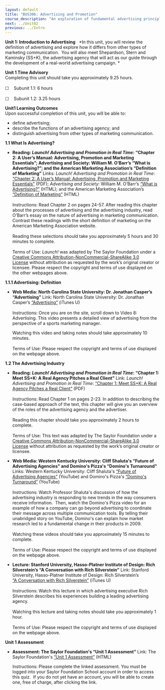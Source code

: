 ```yaml
---
layout: default
title: "BUS306: Advertising and Promotion"
course_description: "An exploration of fundamental advertising principles and the role advertising plays in the promotional mix, with particular emphasis on identifying the unique characteristics of advertising and examining familiar marketing concepts using an advertising framework."
next: ../Unit02
previous: ../Intro
---
```

**Unit 1: Introduction to Advertising** <span id="1"></span> 
*In this unit, you will review the definition of advertising and explore
how it differs from other types of marketing communication.  You will
also meet Shepardson, Stern and Kaminsky (SS+K), the advertising agency
that will act as our guide through the development of a real-world
advertising campaign. *

**Unit 1 Time Advisory**  
Completing this unit should take you approximately 9.25 hours.  
    
 ☐    Subunit 1.1: 6 hours  
    
 ☐    Subunit 1.2: 3.25 hours

**Unit1 Learning Outcomes**  
Upon successful completion of this unit, you will be able to:  
-   define advertising;
-   describe the functions of an advertising agency; and
-   distinguish advertising from other types of marketing communication.

**1.1 What Is Advertising?** <span id="1.1"></span> 
-   **Reading: *Launch! Advertising and Promotion in Real Time*:
    “Chapter 2: A User’s Manual: Advertising, Promotion and Marketing
    Essentials”; Advertising and Society: William M. O’Barr’s “What is
    Advertising?”; and the American Marketing Association’s “Definition
    of Marketing”**
    Links: *Launch! Advertising and Promotion in Real Time*: [“Chapter
    2: A User’s Manual: Advertising, Promotion and Marketing
    Essentials](https://resources.saylor.org/wwwresources/archived/site/textbooks/Launch!%20Advertising%20and%20Promotion%20in%20Real%20Time.pdf)[”](https://resources.saylor.org/wwwresources/archived/site/textbooks/Launch!%20Advertising%20and%20Promotion%20in%20Real%20Time.pdf)
    (PDF); *Advertising and Society*: William M. O’Barr’s [“What is
    Advertising?”](http://muse.jhu.edu/journals/asr/v006/6.3unit01.html)
    (HTML); and the American Marketing Association’s [“Definition of
    Marketing”](http://www.marketingpower.com/AboutAMA/Pages/DefinitionofMarketing.aspx) (HTML)  
        
     Instructions: Read Chapter 2 on pages 24-57. After reading this
    chapter about the processes of advertising and the advertising
    industry, read O’Barr’s essay on the nature of advertising in
    marketing communication. Contrast these readings with the short
    definition of marketing on the American Marketing Association
    website.  
        
     Reading these selections should take you approximately 5 hours and
    30 minutes to complete.  
        
     Terms of Use: *Launch!* was adapted by The Saylor Foundation under
    a [Creative Commons Attribution-NonCommercial-ShareAlike 3.0
    License](http://creativecommons.org/licenses/by-nc-sa/3.0/) without
    attribution as requested by the work’s original creator or licensee.
    Please respect the copyright and terms of use displayed on the other
    webpages above.

**1.1.1 Advertising: Definition** <span id="1.1.1"></span> 
-   **Web Media: North Carolina State University: Dr. Jonathan Casper’s
    “Advertising”**
    Link: North Carolina State University: Dr. Jonathan Casper’s
    [“Advertising”](http://itunes.apple.com/us/itunes-u/prt-507-advertising/id484657942?i=108187886) (iTunes
    U)  
        
     Instructions: Once you are on the site, scroll down to Video 8:
    Advertising. This video presents a detailed view of advertising from
    the perspective of a sports marketing manager.  
      
     Watching this video and taking notes should take approximately 10
    minutes.  
        
     Terms of Use: Please respect the copyright and terms of use
    displayed on the webpage above.

**1.2 The Advertising Industry** <span id="1.2"></span> 
-   **Reading: *Launch! Advertising and Promotion in Real Time*:
    “Chapter 1: Meet SS+K: A Real Agency Pitches a Real Client”**
    Link: *Launch! Advertising and Promotion in Real Time*: [“Chapter 1:
    Meet SS+K: A Real Agency Pitches a Real
    Client”](https://resources.saylor.org/wwwresources/archived/site/textbooks/Launch!%20Advertising%20and%20Promotion%20in%20Real%20Time.pdf)
    (PDF)  
        
     Instructions: Read Chapter 1 on pages 2-23. In addition to
    describing the case-based approach of the text, this chapter will
    give you an overview of the roles of the advertising agency and the
    advertiser.   
        
     Reading this chapter should take you approximately 2 hours to
    complete.  
        
     Terms of Use: This text was adapted by The Saylor Foundation under
    a [Creative Commons Attribution-NonCommercial-ShareAlike 3.0
    License](http://creativecommons.org/licenses/by-nc-sa/3.0/) without
    attribution as requested by the work’s original creator or licensee.

-   **Web Media: Western Kentucky University: Cliff Shaluta's “Future of
    Advertising Agencies" and Domino's Pizza's “Domino's Turnaround"**
    Links: Western Kentucky University: Cliff Shaluta's [“Future of
    Advertising
    Agencies”](http://www.youtube.com/watch?v=TJkZUSh1MxE) (YouTube) and
    Domino's Pizza's [“Domino's
    Turnaround”](http://www.youtube.com/watch?v=AH5R56jILag) (YouTube)  
        
     Instructions: Watch Professor Shaluta's discussion of how the
    advertising industry is responding to new trends in the way
    consumers receive information.  Then, watch the Domino's Pizza video
    for an example of how a company can go beyond advertising to
    coordinate their message across multiple communication tools. By
    telling their unabridged story on YouTube, Domino's can explain how
    market research led to a fundamental change in their products in
    2009.  
        
     Watching these videos should take you approximately 15 minutes to
    complete.  
        
     Terms of Use: Please respect the copyright and terms of use
    displayed on the webpage above.

-   **Lecture: Stanford University, Hasso-Platner Institute of Design:
    Rich Silverstein’s “A Conversation with Rich Silverstein”**
    Link: Stanford University, Hasso-Platner Institute of Design: Rich
    Silverstein’s [“A Conversation with Rich
    Silverstein”](http://itunes.apple.com/us/podcast/a-conversation-advertising/id388055541?i=86217145) (iTunes
    U)  
        
     Instructions: Watch this lecture in which advertising executive
    Rich Silverstein describes his experiences building a leading
    advertising agency.  
        
     Watching this lecture and taking notes should take you
    approximately 1 hour.  
        
     Terms of Use: Please respect the copyright and terms of use
    displayed on the webpage above.

**Unit 1 Assessment** <span id="1.3"></span> 
-   **Assessment: The Saylor Foundation's “Unit 1 Assessment”**
    Link: The Saylor Foundation's [“Unit 1
    Assessment”](http://school.saylor.org/mod/quiz/view.php?id=1057) (HTML)  
      
     Instructions: Please complete the linked assessment. You must be
    logged into your Saylor Foundation School account in order to access
    this quiz.  If you do not yet have an account, you will be able to
    create one, free of charge, after clicking the link. 



